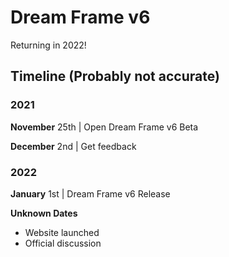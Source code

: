 # Dream Frame v6
Returning in 2022!

## Timeline (Probably not accurate)
### 2021
**November** 25th | Open Dream Frame v6 Beta

**December** 2nd | Get feedback

### 2022
**January** 1st | Dream Frame v6 Release

**Unknown Dates**
 - Website launched
 - Official discussion
